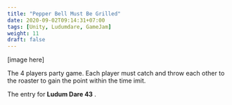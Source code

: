 ```yaml
---
title: "Pepper Bell Must Be Grilled"
date: 2020-09-02T09:14:31+07:00
tags: [Unity, Ludumdare, GameJam]
weight: 11
draft: false
---
```


[image here]

The 4 players party game. Each player must catch and throw each other to
the roaster to gain the point within the time imit.

The entry for __Ludum Dare 43__ .

